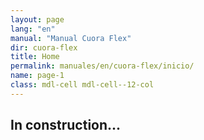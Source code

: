 ```yaml
---
layout: page
lang: "en"
manual: "Manual Cuora Flex"
dir: cuora-flex
title: Home
permalink: manuales/en/cuora-flex/inicio/
name: page-1
class: mdl-cell mdl-cell--12-col
---
```


## In construction...

